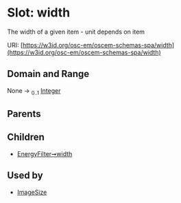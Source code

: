 
# Slot: width

The width of a given item - unit depends on item

URI: [https://w3id.org/osc-em/oscem-schemas-spa/width](https://w3id.org/osc-em/oscem-schemas-spa/width)


## Domain and Range

None &#8594;  <sub>0..1</sub> [Integer](types/Integer.md)

## Parents


## Children

 *  [EnergyFilter➞width](EnergyFilter_width.md)

## Used by

 * [ImageSize](ImageSize.md)
